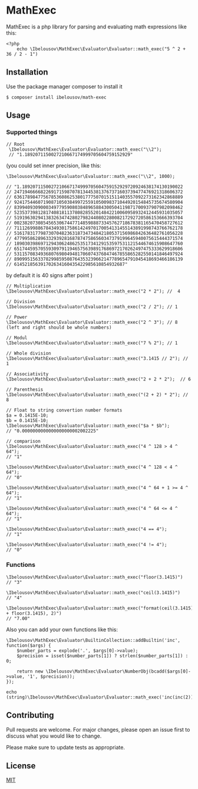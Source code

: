 # MathExec

MathExec is a php library for parsing and evaluating math expressions like this: 

    <?php
        echo \Ibelousov\MathExec\Evaluator\Evaluator::math_exec("5 ^ 2 + 36 / 2 - 1")

## Installation

Use the package manager composer to install it

    $ composer install ibelousov/math-exec

## Usage

### Supported things

    // Root  
     \Ibelousov\MathExec\Evaluator\Evaluator::math_exec("\\2"); 
     // "1.1892071150027210667174999705604759152929"

(you could set inner precision, like this:

    \Ibelousov\MathExec\Evaluator\Evaluator::math_exec("\\2", 1000); 
    
    // "1.1892071150027210667174999705604759152929720924638174130190022
    // 2471946666822691715987078134453813767371603739477476921318606372
    // 6361789847756785360862538017775070151511403557092273162342868889
    // 9241754460719087105038499725591050098371044920154845735674580904
    // 8399409309000349779590803848965884300504119871700937907982098462
    // 5235373981281740818113780828552014842210060958932412445931035057
    // 5191963029413832634742802798244080228008217292720586153666393704
    // 0023820730854565306744771485988873345762718678381165470458727612
    // 7111269988678434930175861424970170054131455143891998743766762178
    // 5161783177987307048236318734734842180537156986842636482761056228
    // 4779958628963329392816878747586560347379199645940075615444371574
    // 1890303986971294306248625351734129153597531121544674615908647760
    // 6517445957055930979119465756398917686972170262497475333629918606
    // 5311570834936807698049481706074376847467855865282550141846497924
    // 8909951563378299859508764353239662147789654791045418693466186139
    // 614521856391702634160435422985610854932687"

by default it is 40 signs after point
)

    // Multiplication
    \Ibelousov\MathExec\Evaluator\Evaluator::math_exec("2 * 2"); //  4

    // Division
    \Ibelousov\MathExec\Evaluator\Evaluator::math_exec("2 / 2"); // 1

    // Power
    \Ibelousov\MathExec\Evaluator\Evaluator::math_exec("2 ^ 3"); // 8 (left and right should be whole numbers)

    // Modul
    \Ibelousov\MathExec\Evaluator\Evaluator::math_exec("7 % 2"); // 1

    // Whole division
    \Ibelousov\MathExec\Evaluator\Evaluator::math_exec("3.1415 // 2"); // 1

    // Associativity
    \Ibelousov\MathExec\Evaluator\Evaluator::math_exec("2 + 2 * 2");  // 6

    // Parenthesis
    \Ibelousov\MathExec\Evaluator\Evaluator::math_exec("(2 + 2) * 2"); // 8

    // Float to string convertion number formats
    $a = 0.1415E-10;
    $b = 0.1415E-10;
    \Ibelousov\MathExec\Evaluator\Evaluator::math_exec("$a * $b"); 
    // "0.0000000000000000000002002225"

    // comparison
    \Ibelousov\MathExec\Evaluator\Evaluator::math_exec("4 ^ 128 > 4 ^ 64"); 
    // "1" 
    
    \Ibelousov\MathExec\Evaluator\Evaluator::math_exec("4 ^ 128 < 4 ^ 64"); 
    // "0" 
    
    \Ibelousov\MathExec\Evaluator\Evaluator::math_exec("4 ^ 64 + 1 >= 4 ^ 64"); 
    // "1"
    
    \Ibelousov\MathExec\Evaluator\Evaluator::math_exec("4 ^ 64 <= 4 ^ 64"); 
    // "1"
    
    \Ibelousov\MathExec\Evaluator\Evaluator::math_exec("4 == 4"); 
    // "1"
    
    \Ibelousov\MathExec\Evaluator\Evaluator::math_exec("4 != 4"); 
    // "0"

### Functions

    \Ibelousov\MathExec\Evaluator\Evaluator::math_exec("floor(3.1415)") 
    // "3"

    \Ibelousov\MathExec\Evaluator\Evaluator::math_exec("ceil(3.1415)") 
    // "4"

    \Ibelousov\MathExec\Evaluator\Evaluator::math_exec("format(ceil(3.1415) + floor(3.1415), 2)") 
    // "7.00" 

Also you can add your own functions like this:

    \Ibelousov\MathExec\Evaluator\BuiltinCollection::addBuiltin('inc', function($args) {
        $number_parts = explode('.', $args[0]->value);
        $precision = isset($number_parts[1]) ? strlen($number_parts[1]) : 0;
    
        return new \Ibelousov\MathExec\Evaluator\NumberObj(bcadd($args[0]->value, '1', $precision));
    });
    
    echo (string)\Ibelousov\MathExec\Evaluator\Evaluator::math_exec('inc(inc(2))',40);

## Contributing
Pull requests are welcome. For major changes, please open an issue first to discuss what you would like to change.

Please make sure to update tests as appropriate.

## License
[MIT](https://choosealicense.com/licenses/mit/)